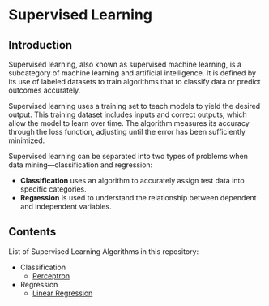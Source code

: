 # Supervised Learning

## Introduction

Supervised learning, also known as supervised machine learning, is a subcategory of machine learning and artificial intelligence. It is defined by its use of labeled datasets to train algorithms that to classify data or predict outcomes accurately.

Supervised learning uses a training set to teach models to yield the desired output. This training dataset includes inputs and correct outputs, which allow the model to learn over time. The algorithm measures its accuracy through the loss function, adjusting until the error has been sufficiently minimized.

Supervised learning can be separated into two types of problems when data mining—classification and regression:
- **Classification** uses an algorithm to accurately assign test data into specific categories.
- **Regression** is used to understand the relationship between dependent and independent variables.

## Contents

List of Supervised Learning Algorithms in this repository:
- Classification
  - [Perceptron](https://github.com/YulinLi98/Sample_Repo/blob/main/supervised%20learning/Perceptron)
- Regression
  - [Linear Regression](https://github.com/YulinLi98/Sample_Repo/tree/main/supervised%20learning/Linear%20Regression)
